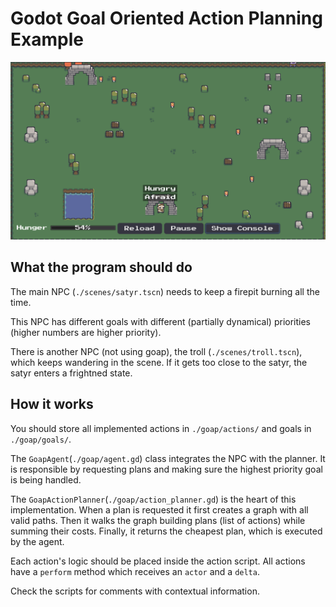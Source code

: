 # Godot Goal Oriented Action Planning Example

![Screenshot](./screenshot.png)

## What the program should do

The main NPC (`./scenes/satyr.tscn`) needs to keep a firepit burning all the time.

This NPC has different goals with different (partially dynamical) priorities (higher numbers are higher priority).

There is another NPC (not using goap), the troll (`./scenes/troll.tscn`), which keeps wandering in the scene. If it gets
too close to the satyr, the satyr enters a frightned state.

## How it works

You should store all implemented actions in `./goap/actions/` and goals in `./goap/goals/`.

The `GoapAgent`(`./goap/agent.gd`) class integrates the NPC with the planner. It is responsible by requesting
plans and making sure the highest priority goal is being handled.

The `GoapActionPlanner`(`./goap/action_planner.gd`) is the heart of this implementation. When a plan is requested it first
creates a graph with all valid paths. Then it walks the graph building plans (list of actions) while summing their costs.
Finally, it returns the cheapest plan, which is executed by the agent.

Each action's logic should be placed inside the action script. All actions have a `perform` method which receives
an `actor` and a `delta`.

Check the scripts for comments with contextual information.
